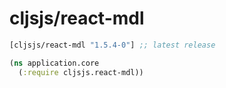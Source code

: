 # cljsjs/react-mdl

[](dependency)
```clojure
[cljsjs/react-mdl "1.5.4-0"] ;; latest release

```
[](/dependency)


```clojure
(ns application.core
  (:require cljsjs.react-mdl))

```
